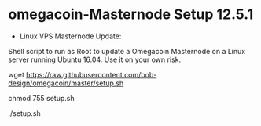 # omegacoin-Masternode Setup 12.5.1

- Linux VPS Masternode Update:

Shell script to run as Root to update a Omegacoin Masternode on a Linux server running Ubuntu 16.04. Use it on your own risk.


wget https://raw.githubusercontent.com/bob-design/omegacoin/master/setup.sh

chmod 755 setup.sh

./setup.sh

